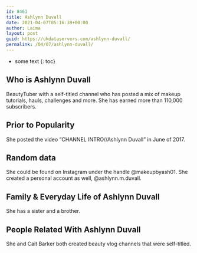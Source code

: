 ```yaml
---
id: 8461
title: Ashlynn Duvall
date: 2021-04-07T05:16:39+00:00
author: Laima
layout: post
guid: https://ukdataservers.com/ashlynn-duvall/
permalink: /04/07/ashlynn-duvall/
---
```


* some text
{: toc}


## Who is Ashlynn Duvall
                  
                  
                  
BeautyTuber with a self-titled channel who has posted a mix of makeup tutorials, hauls, challenges and more. She has earned more than 110,000 subscribers.
                  
              
            
              
            
                
                
                
## Prior to Popularity
                  
                  
                  
She posted the video &#8220;CHANNEL INTRO//Ashlynn Duvall&#8221; in June of 2017.
                  
              
            
              
            
                
                
                
## Random data
                  
                  
                  
She could be found on Instagram under the handle @makeupbyash01. She created a personal account as well, @ashlynn.m.duvall.
                  
              
            
              
            
                
                
                
## Family & Everyday Life of Ashlynn Duvall
                  
                  
                  
She has a sister and a brother.
                  
              
            
              
            
                
                
                
## People Related With Ashlynn Duvall
                  
                  
                  
She and Cait Barker both created beauty vlog channels that were self-titled.
                  
              
            
              
            
                
              
            
              
              
            
            
              
            
          
          
          